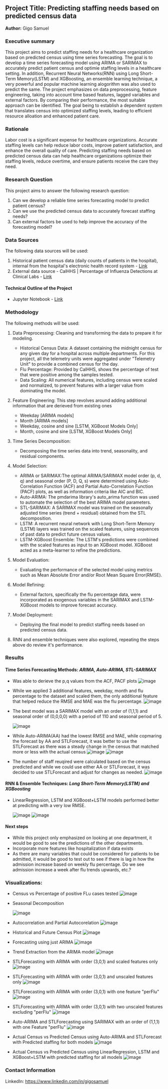 ## Project Title: Predicting staffing needs based on predicted census data
**Author:** Gigo Samuel

### Executive summary
This project aims to predict staffing needs for a healthcare organization based on predicted census using time series forecasting. The goal is to develop a time series forecasting model using ARIMA or SARIMAX to accurately predict patient census and optimie staffing levels in a healthcare setting. In addition, Recurrent Neural Networks(RNN) using Long Short-Term Memory(LSTM) and XGBoosting, an ensemble learning technique, a very powerful and popular machine learning alogorithm was also used to predict the same. The project emphasizes on data preprocessing, feature engineering, taking into account time based features, lagged variables and external factors. By comparing their performance, the most suitable approach can be identified. The goal being to establish a dependent system that translates census into optimized staffing levels, leading to efficient resource alloation and enhanced patient care.

### Rationale
Labor cost is a significant expense for healthcare organizations. Accurate staffing levels can help reduce labor costs, improve patient satisfaction, and enhance the overall quality of care. Predicting staffing needs based on predicted census data can help healthcare organizations optimize their staffing levels, reduce overtime, and ensure patients receive the care they need.

### Research Question
This project aims to answer the following research question:
1. Can we develop a reliable time series forecasting model to predict patient census?
2. Can we use the predicted census data to accurately forecast staffing needs?
3. Can external factors be used to help improve the accuracy of the forecasting model?


### Data Sources
The following data sources will be used:
1. Historical patient census data (daily counts of patients in the hospital), internal from the hospital's electronic health record system - [Link](https://github.com/githubgscoder/UCBerkeley_MLAI_Capstone/blob/1eb7a5e079662d5f0cdf0a1334c444457b9d3c4d/data/census.xlsx)
2. External data source - CalHHS | Percentage of Influenza Detections at Clinical Labs - [Link](https://data.chhs.ca.gov/dataset/respiratory-virus-weekly-report/resource/877467c6-ace4-4ccd-9d83-079c8c968d5a)

#### Technical Outline of the Project
- Jupyter Notebook - [Link](https://github.com/githubgscoder/UCBerkeley_MLAI_Capstone/blob/5dcab1897fac145b3d39992832bae7181a76b744/Capstone_GS.ipynb)

### Methodology
The following methods will be used:
1. Data Preprocessing: Cleaning and transforming the data to prepare it for modeling.
   
   - Historical Census Data: A dataset containing the midnight census for any given day for a hospital across multiple departments. For this project, all the telemetry units were aggregated under "Telemetry Unit" to provide a combined census for the day.
   - Flu Percentage: Provided by CalHHS, shows the percentage of test that were positive among the samples tested.
   - Data Scaling: All numerical features, including census were scaled and normalized, to prevent features with a larger value from dominating the model.
     
2. Feature Engineering: This step revolves around adding additional information that are derieved from existing ones
      -    Weekday [ARIMA models]
      -    Month [ARIMA models]
      -    Weekday, cosine and sine [LSTM, XGBoost Models Only]
      -    Month, cosine and sine [LSTM, XGBoost Models Only]
        
3. Time Series Decomposition:
      - Decomposing the time series data into trend, seasonality, and residual components.
        
4. Model Selection:
      - ARIMA or SARIMAX:The optimal ARIMA/SARIMAX model order (p, d, q) and seasonal order (P, D, Q, s) were determined using Auto-Correlation Function (ACF) and Partial Auto-Correlation Function (PACF) plots, as well as information criteria like AIC and BIC.
      - Auto-ARIMA: The pmdarima library's auto_arima function was used to automate the selection of the best ARIMA model parameters.
      - STL-SARIMAX: A SARIMAX model was trained on the seasonally adjusted time series (trend + residual) obtained from the STL decomposition.
      - LSTM: A recurrent neural network with Long Short-Term Memory (LSTM) layers was trained on the scaled features, using sequences of past data to predict future census values.
      - LSTM-XGBoost Ensemble: The LSTM's predictions were combined with the scaled features as input to an XGBoost model. XGBoost acted as a meta-learner to refine the predictions.
   
5. Model Evaluation:
      - Evaluating the performance of the selected model using metrics such as Mean Absolute Error and/or Root Mean Square Error(RMSE).
        
6. Model Refining:
      - External factors, specifically the flu percentage data, were incorporated as exogenous variables in the SARIMAX and LSTM-XGBoost models to improve forecast accuracy.
        
7. Model Deployment:
      - Deploying the final model to predict staffing needs based on predicted census data.
        
8. RNN and ensemble techniques were also explored, repeating the steps above do review it's performance.


### Results
#### **Time Series Forecasting Methods:** _ARIMA, Auto-ARIMA, STL-SARIMAX_

- Was able to derieve the p,q values from the ACF, PACF plots
      ![image](https://github.com/user-attachments/assets/41c6d8e0-99ab-424a-8b0b-5cb1981e6534)

- While we applied 3 additional features, weekday, month and flu percentage to the dataset and scaled them, the only additional feature that helped reduce the RMSE and MAE was the flu percentage.
      ![image](https://github.com/user-attachments/assets/4cd2701b-cc02-4253-aaa5-35545985f863)

- The best model was a SARIMAX model with an order of (1,1,1) and seasonal order of (0,0,0,0) with a period of 110 and seasonal period of 5.

  ![image](https://github.com/user-attachments/assets/39ba138a-628b-47d0-859b-600b2dcc7c70)


- While Auto-ARIMA(AA) had the lowest RMSE and MAE, while copmaring the forecast by AA and STLForecast, it was better to use the STLForecast as there was a steady change in the census that matched more or less with the actual census
      ![image](https://github.com/user-attachments/assets/d598b592-2949-4055-8aa5-6d5880d601f7)
      ![image](https://github.com/user-attachments/assets/62ccb21e-f7f5-4c6c-8f2b-4b73125876c2)

- The number of staff reuqired were calculated based on the census predicted and while we could use either AA or STLForecast, it was decided to use STLForecast and adjust for changes as needed.
      ![image](https://github.com/user-attachments/assets/38649ccd-6daf-4cfb-9190-4019b03d6c4f)

    
#### **RNN & Ensemble Techniques:** _Long Short-Term Memory(LSTM) and XGBoosting_
- LinearRegression, LSTM and XGBoost+LSTM models performed better at predicting with a very low RMSE.
  
     ![image](https://github.com/user-attachments/assets/ccdb985f-36eb-45b0-a313-7020ab90effd)
     ![image](https://github.com/user-attachments/assets/fd1ab9a2-a2fa-4101-a0ce-42c35af7b4e0)






#### Next steps
- While this project only emphasized on looking at one department, it would be good to see the predictions of the other departments.
- Incorporate more features like hospitalization if data exists
- As there are many variables that could be considered for patients to be admitted, it would be good to test out to see if there is lag in how the admission increase based on weekly flu percentage. Do we see admission increase a week after flu trends upwards, etc.?



### Visualizations:

- Census vs Percentage of positive FLu cases tested
  ![image](https://github.com/user-attachments/assets/be1677c0-c3ba-4977-971f-3e6778d19dae)

- Seasonal Decomposition

  ![image](https://github.com/user-attachments/assets/e245f8f0-5c8d-4525-9117-9f546c1387aa)

- Autocorrelation and Partial Autocorelation
  ![image](https://github.com/user-attachments/assets/635f01d9-88cd-4eae-810a-fe3e28d1d8b8)

- Historical and Future Census Plot
  ![image](https://github.com/user-attachments/assets/15e9da01-6c98-407c-916e-76b816a252c2)

- Forecasting using just ARIMA
      ![image](https://github.com/user-attachments/assets/d4b2984c-0f82-4f0a-abaa-afcd3a6f7769)

- Trend Extraction from the ARIMA model
  ![image](https://github.com/user-attachments/assets/c87b5e76-5708-4187-8bfd-c47cc2126a2f)

- STLForecasting with ARIMA with order (3,0,1) and scaled features only
  ![image](https://github.com/user-attachments/assets/44ea47fc-c66c-43be-9ac6-a10818bf2bb3)

- STLForecasting with ARIMA with order (3,0,1) and unscaled features only
  ![image](https://github.com/user-attachments/assets/85074526-d821-4c8c-9936-6ca550ab4ef0)

- STLForecasting with ARIMA with order (3,0,1) with one feature "perFlu"
  ![image](https://github.com/user-attachments/assets/fc6edbca-dd7e-490b-b1f7-e7014d870f0a)

- STLForecasting with ARIMA with order (3,0,1) with two unscaled features excluding "perFlu"
  ![image](https://github.com/user-attachments/assets/b62ea9ed-90e2-44ef-8d9c-471370b2f1c9)

- Auto-ARIMA and STLForecasting using SARIMAX with an order of (1,1,1) with one Feature "perFlu"
  ![image](https://github.com/user-attachments/assets/44e54d6f-dbca-4ced-bc4f-bd372777ea03)

- Actual Census vs Predicted Census using Auto-ARIMA and STLForecast with Predicted staffing for both models
  ![image](https://github.com/user-attachments/assets/fda7650d-e03a-46ba-8a01-c3727798d713)

- Actual Census vs Predicted Census using LinearRegression, LSTM and XGBoost+LSTM with predicted staffing for all models
  ![image](https://github.com/user-attachments/assets/a17b199c-5313-44dd-ad2a-2cfae46cdcf9)



### Contact Information
   LinkedIn: https://www.linkedin.com/in/gigosamuel






